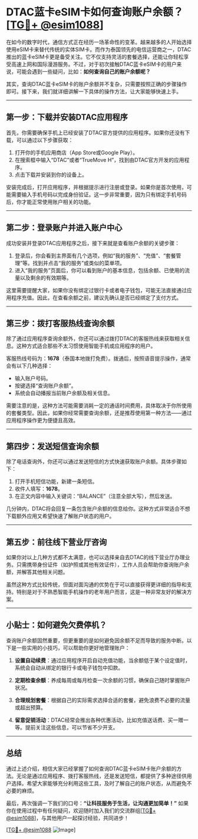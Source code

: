 # DTAC蓝卡eSIM卡如何查询账户余额？[[TG💪+ @esim1088](https://t.me/s/esim1088)]

在如今的数字时代，通信方式正在经历一场革命性的变革。越来越多的人开始选择使用eSIM卡来替代传统的实体SIM卡。而作为泰国领先的电信运营商之一，DTAC推出的蓝卡eSIM卡更是备受关注。它不仅支持灵活的套餐选择，还能让你轻松享受高速上网和国际漫游服务。不过，对于初次接触DTAC蓝卡eSIM卡的用户来说，可能会遇到一些疑问，比如：**如何查询自己的账户余额呢？**

其实，查询DTAC蓝卡eSIM卡的账户余额并不复杂，只需要按照正确的步骤操作即可。接下来，我们就详细讲解一下具体的操作方法，让大家能够快速上手。

---

## **第一步：下载并安装DTAC应用程序**

首先，你需要确保手机上已经安装了DTAC官方提供的应用程序。如果你还没有下载，可以通过以下步骤获取：

1. 打开你的手机应用商店（App Store或Google Play）。
2. 在搜索框中输入“DTAC”或者“TrueMove H”，找到由DTAC官方开发的应用程序。
3. 点击下载并安装到你的设备上。

安装完成后，打开应用程序，并根据提示进行注册或登录。如果你是首次使用，可能需要输入手机号码以完成身份验证。这一步非常重要，因为只有绑定手机号码后，你才能正常使用账户相关的功能。

---

## **第二步：登录账户并进入账户中心**

成功安装并登录DTAC应用程序之后，接下来就是查看账户余额的关键步骤：

1. 登录后，你会看到主界面有几个选项，例如“我的服务”、“充值”、“套餐管理”等。找到并点击“我的服务”或类似的菜单项。
2. 进入“我的服务”页面后，你可以看到账户的基本信息，包括余额、已使用的流量以及剩余的有效期等。

这里需要提醒大家，如果你没有绑定过银行卡或者电子钱包，可能无法直接通过应用程序充值。因此，在查看余额之前，建议先确认是否已经绑定了支付方式。

---

## **第三步：拨打客服热线查询余额**

除了通过应用程序查询余额外，你还可以通过拨打DTAC的客服热线来获取相关信息。这种方式适合那些不太习惯使用智能手机或应用程序的用户。

客服热线号码为：**1678**（泰国本地拨打免费）。拨通后，按照语音提示操作，通常会有以下几种选择：

- 输入账户号码。
- 按键选择“查询账户余额”。
- 系统会自动播报当前账户余额及相关信息。

需要注意的是，这种方法可能需要消耗一定的通话时间费用，具体取决于你所使用的套餐类型。因此，如果你经常需要查询余额，还是推荐使用第一种方法——通过应用程序操作更为便捷且高效。

---

## **第四步：发送短信查询余额**

除了电话查询外，你还可以通过发送短信的方式快速获取账户余额。具体步骤如下：

1. 打开手机短信功能，新建一条短信。
2. 收件人填写：**1678**。
3. 在正文内容中输入关键词：“BALANCE”（注意全部大写），然后发送。

几分钟内，DTAC将会回复一条包含账户余额的信息给你。这种方式非常适合不想下载额外应用又希望快速了解账户状态的用户。

---

## **第五步：前往线下营业厅咨询**

如果你对以上几种方式都不太满意，也可以选择亲自去DTAC的线下营业厅办理业务。只需携带身份证件（如护照或其他有效证件），工作人员会帮助你查询账户余额，并解答其他相关问题。

虽然这种方式比较传统，但面对面沟通的优势在于可以直接获得更详细的指导和支持。特别是对于不熟悉智能手机操作的老年用户而言，这是一种非常友好的解决方案。

---

## **小贴士：如何避免欠费停机？**

查询账户余额固然重要，但更重要的是如何避免因余额不足而导致的服务中断。以下是一些实用的小技巧，可以帮助你更好地管理账户：

1. **设置自动续费**：通过应用程序开启自动充值功能，当余额低于某个设定值时，系统会自动从绑定的银行卡或电子钱包中扣款。
   
2. **定期检查余额**：养成每周或每月检查一次余额的习惯，确保自己随时掌握账户状况。

3. **合理规划套餐**：根据自己的实际需求选择合适的套餐，避免浪费不必要的流量或超出预算。

4. **留意促销活动**：DTAC经常会推出各种优惠活动，比如充值送话费、买一赠一等。提前关注这些信息，可以节省不少开支。

---

## **总结**

通过上述介绍，相信大家已经掌握了如何查询DTAC蓝卡eSIM卡账户余额的方法。无论是通过应用程序、拨打客服热线，还是发送短信，都提供了多种途径供用户选择。希望大家能够充分利用这些工具，及时了解自己的账户状态，从而避免不必要的麻烦。

最后，再次强调一下我们的口号：**“让科技服务于生活，让沟通更加简单！”** 如果你在使用过程中有任何疑问，欢迎随时加入我们的交流群组[[TG💪+ @esim1088](https://t.me/s/esim1088)]，与其他用户一起探讨经验，共同进步！

[[TG💪+ @esim1088](https://t.me/s/esim1088) ![Image](https://i.postimg.cc/4NQfJmqS/Snipaste-2025-05-13-00-14-12.png)]